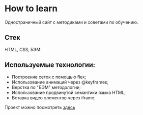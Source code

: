 # How to learn
Одностраничный сайт с методиками и советами по обучению.

## Стек
HTML, CSS, БЭМ

## Используемые технологии:
* Построение сеток с помощью flex;
* Использование анимаций через @keyframes;
* Верстка по "БЭМ" методологии;
* Использование продвинутой семантики языка HTML;
* Вставка видео элементов через iframe.


Проект можно посмотреть [здесь](https://oleg-glukhov1.github.io/how-to-learn/)

